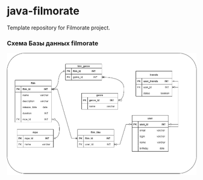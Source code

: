 # java-filmorate
Template repository for Filmorate project.
 ### Схема Базы данных filmorate
<picture>
<img src="src/main/resources/er_diagram_filmorate.png">
</picture>
